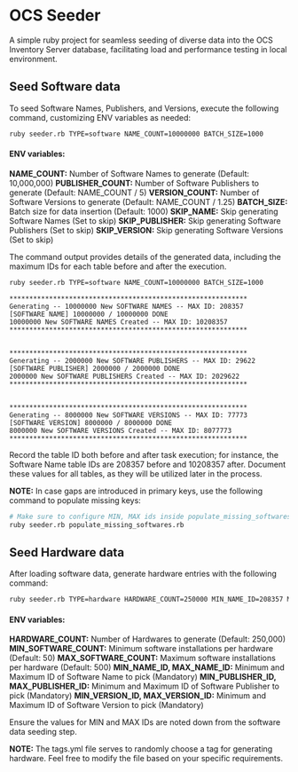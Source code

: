 # OCS Seeder
A simple ruby project for seamless seeding of diverse data into the OCS Inventory Server database, facilitating load and performance testing in local environment.

## Seed Software data
To seed Software Names, Publishers, and Versions, execute the following command, customizing ENV variables as needed:

```sh
ruby seeder.rb TYPE=software NAME_COUNT=10000000 BATCH_SIZE=1000
```

#### ENV variables:
**NAME_COUNT:** Number of Software Names to generate (Default: 10,000,000)
**PUBLISHER_COUNT:** Number of Software Publishers to generate (Default: NAME_COUNT / 5)
**VERSION_COUNT:** Number of Software Versions to generate (Default: NAME_COUNT / 1.25)
**BATCH_SIZE:** Batch size for data insertion (Default: 1000)
**SKIP_NAME:** Skip generating Software Names (Set to skip)
**SKIP_PUBLISHER:** Skip generating Software Publishers (Set to skip)
**SKIP_VERSION:** Skip generating Software Versions (Set to skip)

The command output provides details of the generated data, including the maximum IDs for each table before and after the execution.

```sh
ruby seeder.rb TYPE=software NAME_COUNT=10000000 BATCH_SIZE=1000
```
```
************************************************************
Generating -- 10000000 New SOFTWARE NAMES -- MAX ID: 208357
[SOFTWARE NAME] 10000000 / 10000000 DONE
10000000 New SOFTWARE NAMES Created -- MAX ID: 10208357
************************************************************


************************************************************
Generating -- 2000000 New SOFTWARE PUBLISHERS -- MAX ID: 29622
[SOFTWARE PUBLISHER] 2000000 / 2000000 DONE
2000000 New SOFTWARE PUBLISHERS Created -- MAX ID: 2029622
************************************************************


************************************************************
Generating -- 8000000 New SOFTWARE VERSIONS -- MAX ID: 77773
[SOFTWARE VERSION] 8000000 / 8000000 DONE
8000000 New SOFTWARE VERSIONS Created -- MAX ID: 8077773
************************************************************
```

Record the table ID both before and after task execution; for instance, the Software Name table IDs are 208357 before and 10208357 after. Document these values for all tables, as they will be utilized later in the process.

**NOTE:** In case gaps are introduced in primary keys, use the following command to populate missing keys:

```sh
# Make sure to configure MIN, MAX ids inside populate_missing_softwares.rb file.
ruby seeder.rb populate_missing_softwares.rb
```

## Seed Hardware data

After loading software data, generate hardware entries with the following command:

```sh
ruby seeder.rb TYPE=hardware HARDWARE_COUNT=250000 MIN_NAME_ID=208357 MAX_NAME_ID=10208357 MIN_PUBLISHER_ID=29622 MAX_PUBLISHER_ID=2029622 MIN_VERSION_ID=77773 MAX_VERSION_ID=8077773
```

#### ENV variables:
**HARDWARE_COUNT:** Number of Hardwares to generate (Default: 250,000)
**MIN_SOFTWARE_COUNT:** Minimum software installations per hardware (Default: 50)
**MAX_SOFTWARE_COUNT:** Maximum software installations per hardware (Default: 500)
**MIN_NAME_ID, MAX_NAME_ID:** Minimum and Maximum ID of Software Name to pick (Mandatory)
**MIN_PUBLISHER_ID, MAX_PUBLISHER_ID:** Minimum and Maximum ID of Software Publisher to pick (Mandatory)
**MIN_VERSION_ID, MAX_VERSION_ID:** Minimum and Maximum ID of Software Version to pick (Mandatory)

Ensure the values for MIN and MAX IDs are noted down from the software data seeding step.

**NOTE:** The tags.yml file serves to randomly choose a tag for generating hardware. Feel free to modify the file based on your specific requirements.
